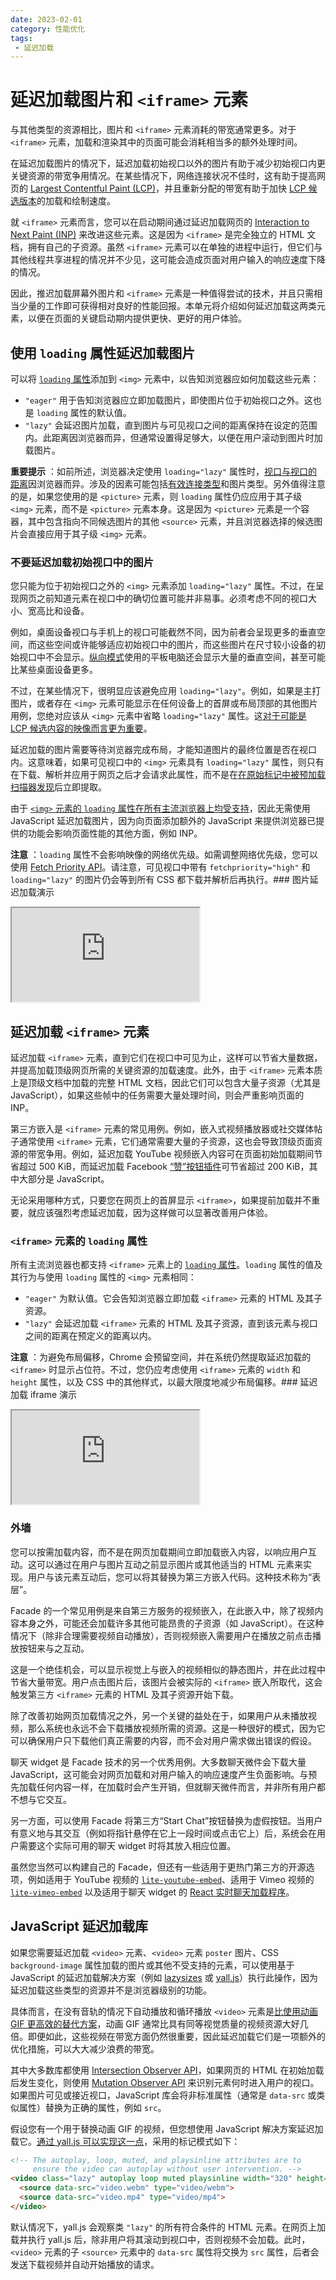 ```yaml
---
date: 2023-02-01
category: 性能优化
tags:
 - 延迟加载
---
```

# 延迟加载图片和 `<iframe>` 元素

与其他类型的资源相比，图片和 `<iframe>` 元素消耗的带宽通常更多。对于 `<iframe>` 元素，加载和渲染其中的页面可能会消耗相当多的额外处理时间。

在延迟加载图片的情况下，延迟加载初始视口以外的图片有助于减少初始视口内更关键资源的带宽争用情况。在某些情况下，网络连接状况不佳时，这有助于提高网页的 [Largest Contentful Paint (LCP)](https://web.dev/articles/lcp)，并且重新分配的带宽有助于加快 [LCP 候选版本](https://web.dev/articles/lcp#what-elements-are-considered)的加载和绘制速度。

就 `<iframe>` 元素而言，您可以在启动期间通过延迟加载网页的 [Interaction to Next Paint (INP)](https://web.dev/articles/inp) 来改进这些元素。这是因为 `<iframe>` 是完全独立的 HTML 文档，拥有自己的子资源。虽然 `<iframe>` 元素可以在单独的进程中运行，但它们与其他线程共享进程的情况并不少见，这可能会造成页面对用户输入的响应速度下降的情况。

因此，推迟加载屏幕外图片和 `<iframe>` 元素是一种值得尝试的技术，并且只需相当少量的工作即可获得相对良好的性能回报。本单元将介绍如何延迟加载这两类元素，以便在页面的关键启动期内提供更快、更好的用户体验。

## 使用 `loading` **属性延迟加载图片**

可以将 [`loading` 属性](https://developer.mozilla.org/docs/Web/HTML/Element/iframe#attributes)添加到 `<img>` 元素中，以告知浏览器应如何加载这些元素：

* `"eager"` 用于告知浏览器应立即加载图片，即使图片位于初始视口之外。这也是 `loading` 属性的默认值。
* `"lazy"` 会延迟图片加载，直到图片与可见视口之间的距离保持在设定的范围内。此距离因浏览器而异，但通常设置得足够大，以便在用户滚动到图片时加载图片。

**重要提示** ：如前所述，浏览器决定使用 `loading="lazy"` 属性时，[视口与视口的距离](https://web.dev/articles/browser-level-image-lazy-loading#distance-from-viewport_thresholds)因浏览器而异。涉及的因素可能包括[有效连接类型](https://googlechrome.github.io/samples/network-information/)和图片类型。另外值得注意的是，如果您使用的是 `<picture>` 元素，则 `loading` 属性仍应应用于其子级 `<img>` 元素，而不是 `<picture>` 元素本身。这是因为 `<picture>` 元素是一个容器，其中包含指向不同候选图片的其他 `<source>` 元素，并且浏览器选择的候选图片会直接应用于其子级 `<img>` 元素。

### 不要延迟加载初始视口中的图片

您只能为位于初始视口之外的 `<img>` 元素添加 `loading="lazy"` 属性。不过，在呈现网页之前知道元素在视口中的确切位置可能并非易事。必须考虑不同的视口大小、宽高比和设备。

例如，桌面设备视口与手机上的视口可能截然不同，因为前者会呈现更多的垂直空间，而这些空间或许能够适应初始视口中的图片，而这些图片在尺寸较小设备的初始视口中不会显示。[纵向模式](https://en.wikipedia.org/wiki/Page_orientation)使用的平板电脑还会显示大量的垂直空间，甚至可能比某些桌面设备更多。

不过，在某些情况下，很明显应该避免应用 `loading="lazy"`。例如，如果是主打图片，或者存在 `<img>` 元素可能显示在任何设备上的首屏或布局顶部的其他图片用例，您绝对应该从 `<img>` 元素中省略 `loading="lazy"` 属性。这[对于可能是 LCP 候选内容的映像而言更为重要](https://web.dev/articles/lcp-lazy-loading)。

延迟加载的图片需要等待浏览器完成布局，才能知道图片的最终位置是否在视口内。[](https://web.dev/articles/howbrowserswork#layout)这意味着，如果可见视口中的 `<img>` 元素具有 `loading="lazy"` 属性，则只有在下载、解析并应用于网页之后才会请求此属性，而不是在[在原始标记中被预加载扫描器发现](https://web.dev/articles/preload-scanner#whats_a_preload_scanner)后立即提取。

由于 [`<img>` 元素的 `loading` 属性在所有主流浏览器上均受支持](https://caniuse.com/loading-lazy-attr)，因此无需使用 JavaScript 延迟加载图片，因为向页面添加额外的 JavaScript 来提供浏览器已提供的功能会影响页面性能的其他方面，例如 INP。

**注意** ：`loading` 属性不会影响映像的网络优先级。如需调整网络优先级，您可以使用 [Fetch Priority API](https://web.dev/articles/fetch-priority)。请注意，可见视口中带有 `fetchpriority="high"` 和 `loading="lazy"` 的图片仍会等到所有 CSS 都下载并解析后再执行。### 图片延迟加载演示

<iframe allow="camera; clipboard-read; clipboard-write; encrypted-media; geolocation; microphone; midi" loading="lazy" src="https://glitch.com/embed/#!/embed/learn-performance-defer-images?attributionHidden=true&amp;sidebarCollapsed=true&amp;previewSize=100" data-darkreader-inline-border-top="" data-darkreader-inline-border-right="" data-darkreader-inline-border-bottom="" data-darkreader-inline-border-left="" data-title="Glitch 上的 learn-performance-defer-images"></iframe>

## 延迟加载 `<iframe>` **元素**

延迟加载 `<iframe>` 元素，直到它们在视口中可见为止，这样可以节省大量数据，并提高加载顶级网页所需的关键资源的加载速度。此外，由于 `<iframe>` 元素本质上是顶级文档中加载的完整 HTML 文档，因此它们可以包含大量子资源（尤其是 JavaScript），如果这些帧中的任务需要大量处理时间，则会严重影响页面的 INP。

第三方嵌入是 `<iframe>` 元素的常见用例。例如，嵌入式视频播放器或社交媒体帖子通常使用 `<iframe>` 元素，它们通常需要大量的子资源，这也会导致顶级页面资源的带宽争用。例如，延迟加载 YouTube 视频嵌入内容可在页面初始加载期间节省超过 500 KiB，而延迟加载 Facebook [“赞”按钮插件](https://developers.facebook.com/docs/plugins/like-button/)可节省超过 200 KiB，其中大部分是 JavaScript。

无论采用哪种方式，只要您在网页上的首屏显示 `<iframe>`，如果提前加载并不重要，就应该强烈考虑延迟加载，因为这样做可以显著改善用户体验。

### `<iframe>` **元素的** `loading` **属性**

所有主流浏览器也都支持 `<iframe>` 元素上的 [`loading` 属性](https://developer.mozilla.org/docs/Web/HTML/Element/iframe#attributes)。`loading` 属性的值及其行为与使用 `loading` 属性的 `<img>` 元素相同：

* `"eager"` 为默认值。它会告知浏览器立即加载 `<iframe>` 元素的 HTML 及其子资源。
* `"lazy"` 会延迟加载 `<iframe>` 元素的 HTML 及其子资源，直到该元素与视口之间的距离在预定义的距离以内。

**注意** ：为避免布局偏移，Chrome 会预留空间，并在系统仍然提取延迟加载的 `<iframe>` 时显示占位符。不过，您仍应考虑使用 `<iframe>` 元素的 `width` 和 `height` 属性，以及 CSS 中的其他样式，以最大限度地减少布局偏移。### 延迟加载 iframe 演示

<iframe allow="camera; clipboard-read; clipboard-write; encrypted-media; geolocation; microphone; midi" loading="lazy" src="https://glitch.com/embed/#!/embed/learn-performance-defer-iframes?attributionHidden=true&amp;sidebarCollapsed=true&amp;previewSize=100" data-darkreader-inline-border-top="" data-darkreader-inline-border-right="" data-darkreader-inline-border-bottom="" data-darkreader-inline-border-left="" data-title="Glitch 上的“learn-performance-defer-iframe”"></iframe>

### 外墙

您可以按需加载内容，而不是在网页加载期间立即加载嵌入内容，以响应用户互动。这可以通过在用户与图片互动之前显示图片或其他适当的 HTML 元素来实现。用户与该元素互动后，您可以将其替换为第三方嵌入代码。这种技术称为“表层”。[](https://web.dev/articles/embed-best-practices#use_click-to-load_to_enhance_facades)

Facade 的一个常见用例是来自第三方服务的视频嵌入，在此嵌入中，除了视频内容本身之外，可能还会加载许多其他可能昂贵的子资源（如 JavaScript）。在这种情况下（除非合理需要视频自动播放），否则视频嵌入需要用户在播放之前点击播放按钮来与之互动。

这是一个绝佳机会，可以显示视觉上与嵌入的视频相似的静态图片，并在此过程中节省大量带宽。用户点击图片后，该图片会被实际的 `<iframe>` 嵌入所取代，这会触发第三方 `<iframe>` 元素的 HTML 及其子资源开始下载。

除了改善初始网页加载情况之外，另一个关键的益处在于，如果用户从未播放视频，那么系统也永远不会下载播放视频所需的资源。这是一种很好的模式，因为它可以确保用户只下载他们真正需要的内容，而不会对用户需求做出错误的假设。

聊天 widget 是 Facade 技术的另一个优秀用例。大多数聊天微件会下载大量 JavaScript，这可能会对网页加载和对用户输入的响应速度产生负面影响。与预先加载任何内容一样，在加载时会产生开销，但就聊天微件而言，并非所有用户都不想与它交互。

另一方面，可以使用 Facade 将第三方“Start Chat”按钮替换为虚假按钮。当用户有意义地与其交互（例如将指针悬停在它上一段时间或点击它上）后，系统会在用户需要这个实际可用的聊天 widget 时将其放入相应位置。

虽然您当然可以构建自己的 Facade，但还有一些适用于更热门第三方的开源选项，例如适用于 YouTube 视频的 [`lite-youtube-embed`](https://github.com/paulirish/lite-youtube-embed)、适用于 Vimeo 视频的 [`lite-vimeo-embed`](https://github.com/luwes/lite-vimeo-embed) 以及适用于聊天 widget 的 [React 实时聊天加载程序](https://github.com/calibreapp/react-live-chat-loader)。

## JavaScript 延迟加载库

如果您需要延迟加载 `<video>` 元素、`<video>` 元素 `poster` 图片、CSS `background-image` 属性加载的图片或其他不受支持的元素，可以使用基于 JavaScript 的延迟加载解决方案（例如 [lazysizes](https://github.com/aFarkas/lazysizes) 或 [yall.js](https://github.com/malchata/yall.js)）执行此操作，因为延迟加载这些类型的资源并不是浏览器级别的功能。

具体而言，在没有音轨的情况下自动播放和循环播放 `<video>` 元素是[比使用动画 GIF 更高效的替代方案](https://web.dev/articles/replace-gifs-with-videos)，动画 GIF 通常比具有同等视觉质量的视频资源大好几倍。即便如此，这些视频在带宽方面仍然很重要，因此延迟加载它们是一项额外的优化措施，可以大大减少浪费的带宽。

其中大多数库都使用 [Intersection Observer API](https://developer.mozilla.org/docs/Web/API/Intersection_Observer_API)，如果网页的 HTML 在初始加载后发生变化，则使用 [Mutation Observer API](https://developer.mozilla.org/docs/Web/API/MutationObserver) 来识别元素何时进入用户的视口。如果图片可见或接近视口，JavaScript 库会将非标准属性（通常是 `data-src` 或类似属性）替换为正确的属性，例如 `src`。

假设您有一个用于替换动画 GIF 的视频，但您想使用 JavaScript 解决方案延迟加载它。[通过 yall.js 可以实现这一点](https://github.com/malchata/yall.js#video)，采用的标记模式如下：

```html
<!-- The autoplay, loop, muted, and playsinline attributes are to
     ensure the video can autoplay without user intervention. -->
<video class="lazy" autoplay loop muted playsinline width="320" height="480">
  <source data-src="video.webm" type="video/webm">
  <source data-src="video.mp4" type="video/mp4">
</video>
```

默认情况下，yall.js 会观察类 `"lazy"` 的所有符合条件的 HTML 元素。在网页上加载并执行 yall.js 后，除非用户将其滚动到视口中，否则视频不会加载。此时，`<video>` 元素的子 `<source>` 元素中的 `data-src` 属性将交换为 `src` 属性，后者会发送下载视频并自动开始播放的请求。
